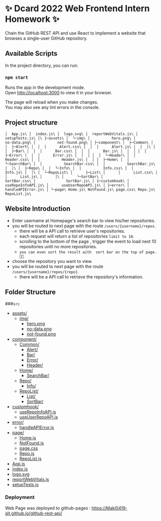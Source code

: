 # ✨ Dcard 2022 Web Frontend Intern Homework ✨

Chain the GitHub REST API and use React to implement a website that browses a single-user GitHub repository.


## Available Scripts

In the project directory, you can run:

### `npm start`

Runs the app in the development mode.\
Open [http://localhost:3000](http://localhost:3000) to view it in your browser.

The page will reload when you make changes.\
You may also see any lint errors in the console.

## Project structure
`
│  App.js\
│  index.js\
│  logo.svg\
│  reportWebVitals.js\
│  setupTests.js\
│\
├─assets\
│  └─img\
│          hero.png\
│          no-data.png\
│          not-found.png\
│
├─component\
│  ├─Common\
│  │  ├─Alert\
│  │  │      Alert.css\
│  │  │      Alert.js\
│  │  │\
│  │  ├─Bar\
│  │  │      Bar.css\
│  │  │      Bar.js\
│  │  │
│  │  ├─Error\
│  │  │      Error.js\
│  │  │
│  │  └─Header\
│  │          Header.css\
│  │          Header.js\
│  │
│  ├─Home\
│  │  └─SearchBar\
│  │          SearchBar.css\
│  │          SearchBar.js\
│  │\
│  ├─Repo\
│  │  └─Info\
│  │          Info.css\
│  │          Info.js\
│  │\
│  └─RepoList\
│      ├─List\
│      │      List.css\
│      │      List.js\
│      │\
│      └─SortBar\
│              SortBar.css\
│              SortBar.js\
│
├─customhook\
│      useRepoInfoAPI.js\
│      useUserRepoAPI.js\
│
├─error\
│      handleAPIError.js\
│
└─page\
        Home.js\
        NotFound.js\
        page.css\
        Repo.js\
        RepoList.js\
`
## Website Introduction

* Enter username at Homepage's search bar to view his/her repositories.
* you will be routed to  next page with the route  `/users/{username}/repos`.
  * there will be a API call to retrieve user's repositories.
  * each request will return a list of repositories `limit to 10`.
  * scrolling to the bottom of the page , trigger the event to load next 10 repositories until no more repositories.
  * `you can even sort the result with  sort bar on the top of page.🙌🙌`
* choose the repository you want to view.
* you will be routed to  next page with the route  `/users/{username}/repos/{repo}`.
  * there will be a API call to retrieve the repository's information.

## Folder Structure

###`src`

* [assets/](.\src\assets)
  * [img/](.\src\assets\img)
    * [hero.png](.\src\assets\img\hero.png)
    * [no-data.png](.\src\assets\img\no-data.png)
    * [not-found.png](.\src\assets\img\not-found.png)
* [component/](.\src\component)
  * [Common/](.\src\component\Common)
    * [Alert/](.\src\component\Common\Alert)
    * [Bar/](.\src\component\Common\Bar)
    * [Error/](.\src\component\Common\Error)
    * [Header/](.\src\component\Common\Header)
  * [Home/](.\src\component\Home)
    * [SearchBar/](.\src\component\Home\SearchBar)
  * [Repo/](.\src\component\Repo)
    * [Info/](.\src\component\Repo\Info)
  * [RepoList/](.\src\component\RepoList)
    * [List/](.\src\component\RepoList\List)
    * [SortBar/](.\src\component\RepoList\SortBar)
* [customhook/](.\src\customhook)
  * [useRepoInfoAPI.js](.\src\customhook\useRepoInfoAPI.js)
  * [useUserRepoAPI.js](.\src\customhook\useUserRepoAPI.js)
* [error/](.\src\error)
  * [handleAPIError.js](.\src\error\handleAPIError.js)
* [page/](.\src\page)
  * [Home.js](.\src\page\Home.js)
  * [NotFound.js](.\src\page\NotFound.js)
  * [page.css](.\src\page\page.css)
  * [Repo.js](.\src\page\Repo.js)
  * [RepoList.js](.\src\page\RepoList.js)
* [App.js](.\src\App.js)
* [index.js](.\src\index.js)
* [logo.svg](.\src\logo.svg)
* [reportWebVitals.js](.\src\reportWebVitals.js)
* [setupTests.js](.\src\setupTests.js)


### Deployment

Web Page was deployed to github-pages : https://Maki0419-git.github.io/github-rest-api/ 

